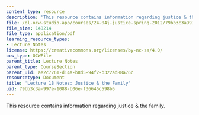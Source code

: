 ```yaml
---
content_type: resource
description: 'This resource contains information regarding justice & the family. '
file: /ol-ocw-studio-app/courses/24-04j-justice-spring-2012/79bb3c3a997e1088b06ef36645c598b5_MIT24_04JS12_lec18.pdf
file_size: 148214
file_type: application/pdf
learning_resource_types:
- Lecture Notes
license: https://creativecommons.org/licenses/by-nc-sa/4.0/
ocw_type: OCWFile
parent_title: Lecture Notes
parent_type: CourseSection
parent_uid: ae2c7261-d14a-b8d5-94f2-b322ad88a76c
resourcetype: Document
title: 'Lecture 18 Notes: Justice & the Family'
uid: 79bb3c3a-997e-1088-b06e-f36645c598b5
---
```

This resource contains information regarding justice & the family. 